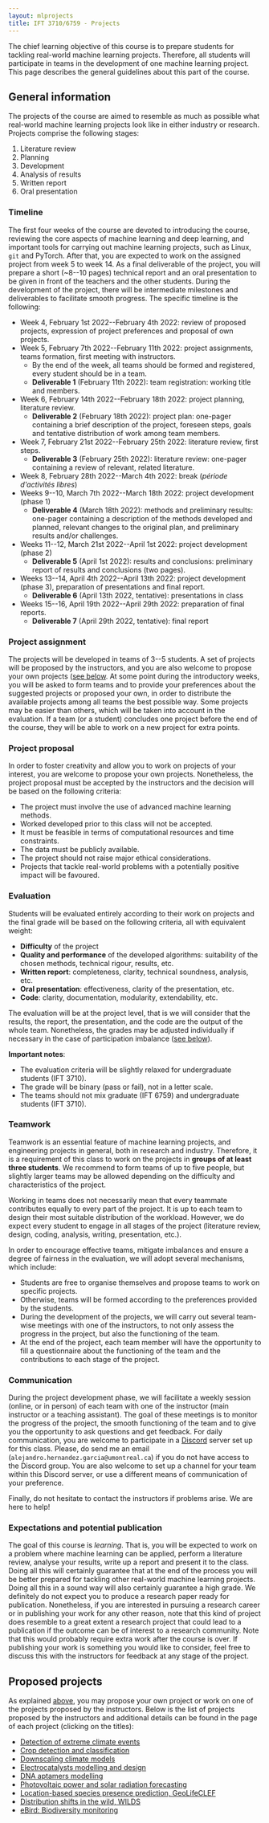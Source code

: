 ```yaml
---
layout: mlprojects
title: IFT 3710/6759 - Projects
---
```


The chief learning objective of this course is to prepare students for tackling real-world machine learning projects. Therefore, all students will participate in teams in the development of one machine learning project. This page describes the general guidelines about this part of the course.

## General information

The projects of the course are aimed to resemble as much as possible what real-world machine learning projects look like in either industry or research. Projects comprise the following stages:

1. Literature review
2. Planning
3. Development
4. Analysis of results
5. Written report
6. Oral presentation

### Timeline

The first four weeks of the course are devoted to introducing the course, reviewing the core aspects of machine learning and deep learning, and important tools for carrying out machine learning projects, such as Linux, `git` and PyTorch. After that, you are expected to work on the assigned project from week 5 to week 14. As a final deliverable of the project, you will prepare a short (~8--10 pages) technical report and an oral presentation to be given in front of the teachers and the other students. During the development of the project, there will be intermediate milestones and deliverables to facilitate smooth progress. The specific timeline is the following:

* Week 4, February 1st 2022--February 4th 2022: review of proposed projects, expression of project preferences and proposal of own projects.
* Week 5, February 7th 2022--February 11th 2022: project assignments, teams formation, first meeting with instructors.
    * By the end of the week, all teams should be formed and registered, every student should be in a team.
    * **Deliverable 1** (February 11th 2022): team registration: working title and members.
* Week 6, February 14th 2022--February 18th 2022: project planning, literature review.
    * **Deliverable 2** (February 18th 2022): project plan: one-pager containing a brief description of the project, foreseen steps, goals and tentative distribution of work among team members.
* Week 7, February 21st 2022--February 25th 2022: literature review, first steps.
    * **Deliverable 3** (February 25th 2022): literature review: one-pager containing a review of relevant, related literature.
* Week 8, February 28th 2022--March 4th 2022: break (_période d'activités libres_)
* Weeks 9--10, March 7th 2022--March 18th 2022: project development (phase 1)
    * **Deliverable 4** (March 18th 2022): methods and preliminary results: one-pager containing a description of the methods developed and planned, relevant changes to the original plan, and preliminary results and/or challenges.
* Weeks 11--12, March 21st 2022--April 1st 2022: project development (phase 2)
    * **Deliverable 5** (April 1st 2022): results and conclusions: preliminary report of results and conclusions (two pages).
* Weeks 13--14, April 4th 2022--April 13th 2022: project development (phase 3), preparation of presentations and final report.
    * **Deliverable 6** (April 13th 2022, tentative): presentations in class
* Weeks 15--16, April 19th 2022--April 29th 2022: preparation of final reports.
    * **Deliverable 7** (April 29th 2022, tentative): final report

### Project assignment

The projects will be developed in teams of 3--5 students. A set of projects will be proposed by the instructors, and you are also welcome to propose your own projects ([see below](#project-proposal). At some point during the introductory weeks, you will be asked to form teams and to provide your preferences about the suggested projects or proposed your own, in order to distribute the available projects among all teams the best possible way. Some projects may be easier than others, which will be taken into account in the evaluation. If a team (or a student) concludes one project before the end of the course, they will be able to work on a new project for extra points. 

### Project proposal

In order to foster creativity and allow you to work on projects of your interest, you are welcome to propose your own projects. Nonetheless, the project proposal must be accepted by the instructors and the decision will be based on the following criteria:

* The project must involve the use of advanced machine learning methods.
* Worked developed prior to this class will not be accepted.
* It must be feasible in terms of computational resources and time constraints.
* The data must be publicly available.
* The project should not raise major ethical considerations.
* Projects that tackle real-world problems with a potentially positive impact will be favoured.

### Evaluation

Students will be evaluated entirely according to their work on projects and the final grade will be based on the following criteria, all with equivalent weight: 

* **Difficulty** of the project
* **Quality and performance** of the developed algorithms: suitability of the chosen methods, technical rigour, results, etc.
* **Written report**: completeness, clarity, technical soundness, analysis, etc.
* **Oral presentation**: effectiveness, clarity of the presentation, etc.
* **Code**: clarity, documentation, modularity, extendability, etc.

The evaluation will be at the project level, that is we will consider that the results, the report, the presentation, and the code are the output of the whole team. Nonetheless, the grades may be adjusted individually if necessary in the case of participation imbalance ([see below](#teamwork)).

**Important notes**: 
* The evaluation criteria will be slightly relaxed for undergraduate students (IFT 3710).
* The grade will be binary (pass or fail), not in a letter scale.
* The teams should not mix graduate (IFT 6759) and undergraduate students (IFT 3710).

### Teamwork

Teamwork is an essential feature of machine learning projects, and engineering projects in general, both in research and industry. Therefore, it is a requirement of this class to work on the projects in **groups of at least three students**. We recommend to form teams of up to five people, but slightly larger teams may be allowed depending on the difficulty and characteristics of the project.

Working in teams does not necessarily mean that every teammate contributes equally to every part of the project. It is up to each team to design their most suitable distribution of the workload. However, we do expect every student to engage in all stages of the project (literature review, design, coding, analysis, writing, presentation, etc.).

In order to encourage effective teams, mitigate imbalances and ensure a degree of fairness in the evaluation, we will adopt several mechanisms, which include:

* Students are free to organise themselves and propose teams to work on specific projects.
* Otherwise, teams will be formed according to the preferences provided by the students.
* During the development of the projects, we will carry out several team-wise meetings with one of the instructors, to not only assess the progress in the project, but also the functioning of the team.
* At the end of the project, each team member will have the opportunity to fill a questionnaire about the functioning of the team and the contributions to each stage of the project.

### Communication

During the project development phase, we will facilitate a weekly session (online, or in person) of each team with one of the instructor (main instructor or a teaching assistant). The goal of these meetings is to monitor the progress of the project, the smooth functioning of the team and to give you the opportunity to ask questions and get feedback. For daily communication, you are welcome to participate in a [Discord](https://discord.com/) server set up for this class. Please, do send me an email (`alejandro.hernandez.garcia@umontreal.ca`) if you do not have access to the Discord group. You are also welcome to set up a channel for your team within this Discord server, or use a different means of communication of your preference.

Finally, do not hesitate to contact the instructors if problems arise. We are here to help!

### Expectations and potential publication

The goal of this course is _learning_. That is, you will be expected to work on a problem where machine learning can be applied, perform a literature review, analyse your results, write up a report and present it to the class. Doing all this will certainly guarantee that at the end of the process you will be better prepared for tackling other real-world machine learning projects. Doing all this in a sound way will also certainly guarantee a high grade. We definitely do not expect you to produce a research paper ready for publication. Nonetheless, if you are interested in pursuing a research career or in publishing your work for any other reason, note that this kind of project does resemble to a great extent a research project that could lead to a publication if the outcome can be of interest to a research community. Note that this would probably require extra work after the course is over. If publishing your work is something you would like to consider, feel free to discuss this with the instructors for feedback at any stage of the project.

## Proposed projects

As explained [above](#project-assignment), you may propose your own project or work on one of the projects proposed by the instructors. Below is the list of projects proposed by the instructors and additional details can be found in the page of each project (clicking on the titles):

* [Detection of extreme climate events](./extreme-climate-events)
* [Crop detection and classification](./cropharvest)
* [Downscaling climate models](./downscaling)
* [Electrocatalysts modelling and design](./electrocatalysts)
* [DNA aptamers modelling](./dna)
* [Photovoltaic power and solar radiation forecasting](./pv-solar)
* [Location-based species presence prediction, GeoLifeCLEF](./geolifeclef)
* [Distribution shifts in the wild, WILDS](./wilds)
* [eBird: Biodiversity monitoring](./ebird)
